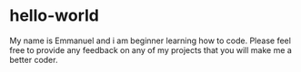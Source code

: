# hello-world
My name is Emmanuel and i am beginner learning how to code. Please feel free to provide any feedback on any of my projects that you will make me a better coder. 
